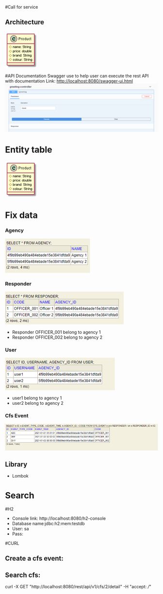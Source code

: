 #Call for service

## Architecture
![Screenshot](Architecture.png)

#API  Documentation
Swagger use to help user can execute the rest API with documentation
Link: <http://localhost:8080/swagger-ui.html>
![Screenshot](swagger.png)

# Entity table
![Screenshot](Architecture.png)

# Fix data
### Agency <br/>
![Screenshot](fix_data_agency.png)
### Responder <br/>
![Screenshot](fix_data_responder.png)
* Responder OFFICER_001 belong to agency 1
* Responder OFFICER_002 belong to agency 2
### User <br/>
![Screenshot](fix_data_user.png)
* user1 belong to agency 1
* user2 belong to agency 2
### Cfs Event <br/>
![Screenshot](fix_data_cfs_event.png)

## Library
- Lombok

# Search


#H2
* Console link: http://localhost:8080/h2-console
* Database name:jdbc:h2:mem:testdb
* User: sa
* Pass:

#CURL
## Create a cfs event:
## Search cfs: 
curl -X GET "http://localhost:8080/rest/api/v1/cfs/2/detail" -H  "accept: */*"
